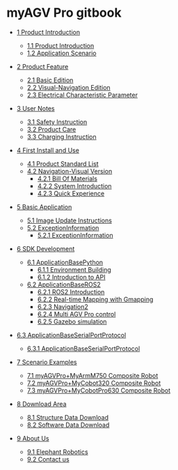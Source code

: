 # myAGV Pro gitbook

- [1 Product Introduction](1-ProductIntroduction/1.1-ProductIntroduction.md)

  - [1.1 Product Introduction](1-ProductIntroduction/1.1-ProductIntroduction.md)
  - [1.2 Application Scenario](1-ProductIntroduction/1.2-ApplicationScenarios.md)


- [2 Product Feature](2-ProductFeature/README.md)

  - [2.1 Basic Edition](2-ProductFeature/2.1-BasicEdition.md)
  - [2.2 Visual-Navigation Edition](2-ProductFeature/2.2-VisualNavigationEdition.md)
  - [2.3 Electrical Characteristic Parameter](2-ProductFeature/2.3-StructuralDrawing.md)

- [3 User Notes](3-UserNotes/README.md)

  - [3.1 Safety Instruction](3-UserNotes/3.1-SafetyInstruction.md)
  - [3.2 Product Care](3-UserNotes/3.2-TransportandStorage.md)
  - [3.3 Charging Instruction](3-UserNotes/3.3-MaintenanceandCare.md)

- [4 First Install and Use](4-FirstInstallAndUse/README.md)

  - [4.1 Product Standard List](4-FirstInstallAndUse/4.1-ProductStandardList.md)
  - [4.2 Navigation-Visual Version]()
    - [4.2.1 Bill Of Materials](4-FirstInstallAndUse/4.2.1-BillOfMaterials.md)
    - [4.2.2 System Introduction](4-FirstInstallAndUse/4.2.2-SystemIntroduction.md)
    - [4.2.3 Quick Experience](4-FirstInstallAndUse/4.2.3-QuickExperience.md)

- [5 Basic Application]()

  - [5.1 Image Update Instructions](5-BasicApplication/5.4-ImageUpdateUse/README.md)
  - [5.2 ExceptionInformation]()
    - [5.2.1 ExceptionInformation](5-BasicApplication/5.5-ExceptionInformation/5.5.1-ExceptionInformation.md)
    
- [6 SDK Development](6-SDKDevelopment/README.md)

  - [6.1 ApplicationBasePython](6-SDKDevelopment/6.1-ApplicationBasePython/README.md)
    - [6.1.1 Environment Building](6-SDKDevelopment/6.1-ApplicationBasePython/6.1.1-download.md)
    - [6.1.2 Introduction to API](6-SDKDevelopment/6.1-ApplicationBasePython/6.1.2-API.md)
  - [6.2 ApplicationBaseROS2]()
    - [6.2.1 ROS2 Introduction](6-SDKDevelopment/6.2-ApplicationBaseROS2/6.2.1-ROS2_Introduction.md)
    - [6.2.2 Real-time Mapping with Gmapping](6-SDKDevelopment/6.2-ApplicationBaseROS2/6.2.2-Real-time_Mapping_with_Gmapping.md)
    - [6.2.3 Navigation2](6-SDKDevelopment/6.2-ApplicationBaseROS2/6.2.3-Navigation2.md)
    - [6.2.4 Multi AGV Pro control](6-SDKDevelopment/6.2-ApplicationBaseROS2/6.2.4-multi_control.md)
    - [6.2.5 Gazebo simulation](6-SDKDevelopment/6.2-ApplicationBaseROS2/6.2.5-Gazebo.md)
    
- [6.3 ApplicationBaseSerialPortProtocol]()
    - [6.3.1 ApplicationBaseSerialPortProtocol](6-SDKDevelopment/6.3-ApplicationBaseSerialPortProtocol/6.3.1-Protocol_Introduction.md)

- [7 Scenario Examples]()
  - [7.1 myAGVPro+MyArmM750 Composite Robot](7-ExamplesRobotsUsing/7.1-MyArmM750.md)
  - [7.2 myAGVPro+MyCobot320 Composite Robot](7-ExamplesRobotsUsing/7.2-MyCobot320.md)
  - [7.3 myAGVPro+MyCobotPro630 Composite Robot](7-ExamplesRobotsUsing/7.3-MyCobotPro630.md)
  
- [8 Download Area]()
  - [8.1 Structure Data Download](8-FilesDownload/8.1-StructuralDataDownload.md)
  - [8.2 Software Data Download](8-FilesDownload/8.2-SoftwareDataDownload.md)
  
- [9 About Us](9-AboutUs/README.md)
  - [9.1 Elephant Robotics](9-AboutUs/9.1_company.md)
  - [9.2 Contact us](9-AboutUs/9.2_contact.md)
